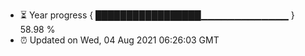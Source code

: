 - ⏳ Year progress { █████████████████▁▁▁▁▁▁▁▁▁▁▁▁▁ } 58.98 %
- ⏰ Updated on Wed, 04 Aug 2021 06:26:03 GMT

